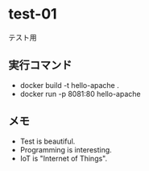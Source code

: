 # test-01
テスト用

## 実行コマンド
- docker build -t hello-apache .
- docker run -p 8081:80 hello-apache

## メモ
- Test is beautiful.
- Programming is interesting.
- IoT is "Internet of Things".